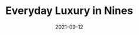 ---
weight: 1
images:
-  https://live.staticflickr.com/65535/52643923804_42a70cdca4_b_d.jpg
title: Everyday Luxury in Nines 
date: 2021-09-12
tags:
- archive # all posts
- work
- generative
---